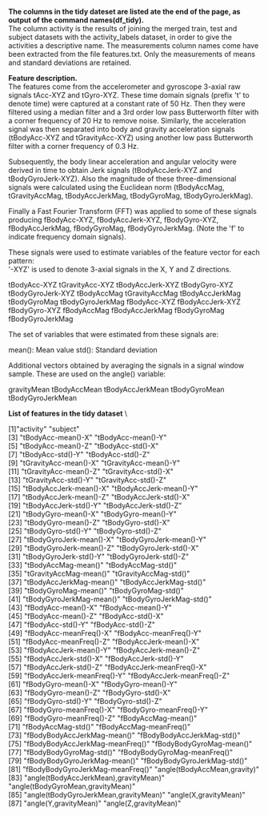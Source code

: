 **The columns in the tidy dateset are listed ate the end of the page, as output of the command names(df_tidy).** \
The column activity is the results of joining the merged train, test and subject datasets with the activity_labels dataset, in order to give the activities a descriptive name.
The measurements column names come have been extracted from the file features.txt.
Only the measurements of means and standard deviations are retained.

**Feature description.** \
The features come from the accelerometer and gyroscope 3-axial raw signals tAcc-XYZ and tGyro-XYZ. These time domain signals (prefix 't' to denote time) were captured at a constant rate of 50 Hz. Then they were filtered using a median filter and a 3rd order low pass Butterworth filter with a corner frequency of 20 Hz to remove noise. Similarly, the acceleration signal was then separated into body and gravity acceleration signals (tBodyAcc-XYZ and tGravityAcc-XYZ) using another low pass Butterworth filter with a corner frequency of 0.3 Hz. 

Subsequently, the body linear acceleration and angular velocity were derived in time to obtain Jerk signals (tBodyAccJerk-XYZ and tBodyGyroJerk-XYZ). Also the magnitude of these three-dimensional signals were calculated using the Euclidean norm (tBodyAccMag, tGravityAccMag, tBodyAccJerkMag, tBodyGyroMag, tBodyGyroJerkMag). 

Finally a Fast Fourier Transform (FFT) was applied to some of these signals producing fBodyAcc-XYZ, fBodyAccJerk-XYZ, fBodyGyro-XYZ, fBodyAccJerkMag, fBodyGyroMag, fBodyGyroJerkMag. (Note the 'f' to indicate frequency domain signals). 

These signals were used to estimate variables of the feature vector for each pattern:  
'-XYZ' is used to denote 3-axial signals in the X, Y and Z directions.

tBodyAcc-XYZ
tGravityAcc-XYZ
tBodyAccJerk-XYZ
tBodyGyro-XYZ
tBodyGyroJerk-XYZ
tBodyAccMag
tGravityAccMag
tBodyAccJerkMag
tBodyGyroMag
tBodyGyroJerkMag
fBodyAcc-XYZ
fBodyAccJerk-XYZ
fBodyGyro-XYZ
fBodyAccMag
fBodyAccJerkMag
fBodyGyroMag
fBodyGyroJerkMag

The set of variables that were estimated from these signals are: 

mean(): Mean value
std(): Standard deviation

Additional vectors obtained by averaging the signals in a signal window sample. These are used on the angle() variable:

gravityMean
tBodyAccMean
tBodyAccJerkMean
tBodyGyroMean
tBodyGyroJerkMean

**List of features in the tidy dataset** \

 [1]"activity"                             "subject"                             
 [3] "tBodyAcc-mean()-X"                    "tBodyAcc-mean()-Y"                   
 [5] "tBodyAcc-mean()-Z"                    "tBodyAcc-std()-X"                    
 [7] "tBodyAcc-std()-Y"                     "tBodyAcc-std()-Z"                    
 [9] "tGravityAcc-mean()-X"                 "tGravityAcc-mean()-Y"                
[11] "tGravityAcc-mean()-Z"                 "tGravityAcc-std()-X"                 
[13] "tGravityAcc-std()-Y"                  "tGravityAcc-std()-Z"                 
[15] "tBodyAccJerk-mean()-X"                "tBodyAccJerk-mean()-Y"               
[17] "tBodyAccJerk-mean()-Z"                "tBodyAccJerk-std()-X"                
[19] "tBodyAccJerk-std()-Y"                 "tBodyAccJerk-std()-Z"                
[21] "tBodyGyro-mean()-X"                   "tBodyGyro-mean()-Y"                  
[23] "tBodyGyro-mean()-Z"                   "tBodyGyro-std()-X"                   
[25] "tBodyGyro-std()-Y"                    "tBodyGyro-std()-Z"                   
[27] "tBodyGyroJerk-mean()-X"               "tBodyGyroJerk-mean()-Y"              
[29] "tBodyGyroJerk-mean()-Z"               "tBodyGyroJerk-std()-X"               
[31] "tBodyGyroJerk-std()-Y"                "tBodyGyroJerk-std()-Z"               
[33] "tBodyAccMag-mean()"                   "tBodyAccMag-std()"                   
[35] "tGravityAccMag-mean()"                "tGravityAccMag-std()"                
[37] "tBodyAccJerkMag-mean()"               "tBodyAccJerkMag-std()"               
[39] "tBodyGyroMag-mean()"                  "tBodyGyroMag-std()"                  
[41] "tBodyGyroJerkMag-mean()"              "tBodyGyroJerkMag-std()"              
[43] "fBodyAcc-mean()-X"                    "fBodyAcc-mean()-Y"                   
[45] "fBodyAcc-mean()-Z"                    "fBodyAcc-std()-X"                    
[47] "fBodyAcc-std()-Y"                     "fBodyAcc-std()-Z"                    
[49] "fBodyAcc-meanFreq()-X"                "fBodyAcc-meanFreq()-Y"               
[51] "fBodyAcc-meanFreq()-Z"                "fBodyAccJerk-mean()-X"               
[53] "fBodyAccJerk-mean()-Y"                "fBodyAccJerk-mean()-Z"               
[55] "fBodyAccJerk-std()-X"                 "fBodyAccJerk-std()-Y"                
[57] "fBodyAccJerk-std()-Z"                 "fBodyAccJerk-meanFreq()-X"           
[59] "fBodyAccJerk-meanFreq()-Y"            "fBodyAccJerk-meanFreq()-Z"           
[61] "fBodyGyro-mean()-X"                   "fBodyGyro-mean()-Y"                  
[63] "fBodyGyro-mean()-Z"                   "fBodyGyro-std()-X"                   
[65] "fBodyGyro-std()-Y"                    "fBodyGyro-std()-Z"                   
[67] "fBodyGyro-meanFreq()-X"               "fBodyGyro-meanFreq()-Y"              
[69] "fBodyGyro-meanFreq()-Z"               "fBodyAccMag-mean()"                  
[71] "fBodyAccMag-std()"                    "fBodyAccMag-meanFreq()"              
[73] "fBodyBodyAccJerkMag-mean()"           "fBodyBodyAccJerkMag-std()"           
[75] "fBodyBodyAccJerkMag-meanFreq()"       "fBodyBodyGyroMag-mean()"             
[77] "fBodyBodyGyroMag-std()"               "fBodyBodyGyroMag-meanFreq()"         
[79] "fBodyBodyGyroJerkMag-mean()"          "fBodyBodyGyroJerkMag-std()"          
[81] "fBodyBodyGyroJerkMag-meanFreq()"      "angle(tBodyAccMean,gravity)"         
[83] "angle(tBodyAccJerkMean),gravityMean)" "angle(tBodyGyroMean,gravityMean)"    
[85] "angle(tBodyGyroJerkMean,gravityMean)" "angle(X,gravityMean)"                
[87] "angle(Y,gravityMean)"                 "angle(Z,gravityMean)"
